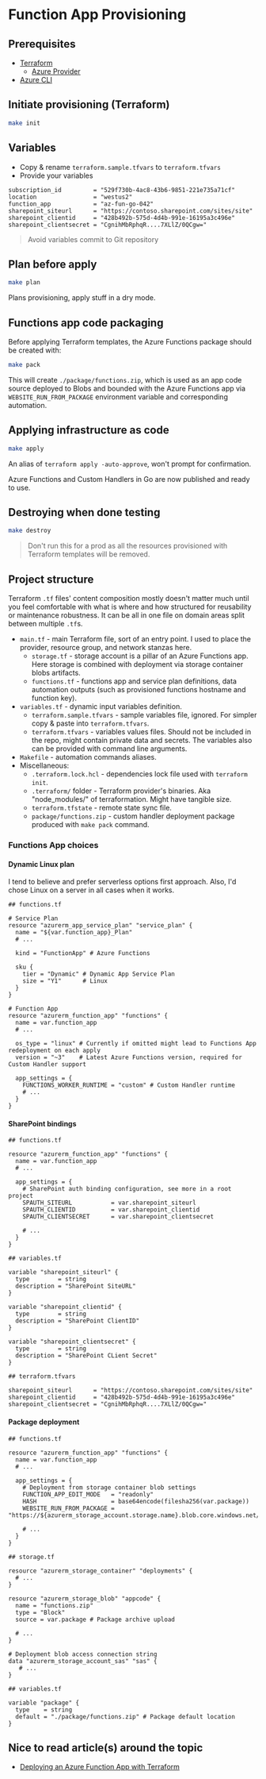 # Function App Provisioning

## Prerequisites

- [Terraform](https://learn.hashicorp.com/tutorials/terraform/install-cli?in=terraform/azure-get-started)
  - [Azure Provider](https://registry.terraform.io/providers/hashicorp/azurerm/latest/docs)
- [Azure CLI](https://docs.microsoft.com/en-us/cli/azure/install-azure-cli)

## Initiate provisioning (Terraform)

```bash
make init
```

## Variables

- Copy & rename `terraform.sample.tfvars` to `terraform.tfvars`
- Provide your variables

```hcl
subscription_id         = "529f730b-4ac8-43b6-9851-221e735a71cf"
location                = "westus2"
function_app            = "az-fun-go-042"
sharepoint_siteurl      = "https://contoso.sharepoint.com/sites/site"
sharepoint_clientid     = "428b492b-575d-4d4b-991e-16195a3c496e"
sharepoint_clientsecret = "CgnihMbRphqR....7XLlZ/0QCgw="
```

> Avoid variables commit to Git repository

## Plan before apply

```bash
make plan
```

Plans provisioning, apply stuff in a dry mode.

## Functions app code packaging

Before applying Terraform templates, the Azure Functions package should be created with:

```bash
make pack
```

This will create `./package/functions.zip`, which is used as an app code source deployed to Blobs and bounded with the Azure Functions app via `WEBSITE_RUN_FROM_PACKAGE` environment variable and corresponding automation.

## Applying infrastructure as code

```bash
make apply
```

An alias of `terraform apply -auto-approve`, won't prompt for confirmation.

Azure Functions and Custom Handlers in Go are now published and ready to use.

## Destroying when done testing

```bash
make destroy
```

> Don't run this for a prod as all the resources provisioned with Terraform templates will be removed.

## Project structure

Terraform `.tf` files' content composition mostly doesn't matter much until you feel comfortable with what is where and how structured for reusability or maintenance robustness. It can be all in one file on domain areas split between multiple `.tf`s.

- `main.tf` - main Terraform file, sort of an entry point. I used to place the provider, resource group, and network stanzas here.
  - `storage.tf` - storage account is a pillar of an Azure Functions app. Here storage is combined with deployment via storage container blobs artifacts.
  - `functions.tf` - functions app and service plan definitions, data automation outputs (such as provisioned functions hostname and function key).
- `variables.tf` - dynamic input variables definition.
  - `terraform.sample.tfvars` - sample variables file, ignored. For simpler copy & paste into `terraform.tfvars`.
  - `terraform.tfvars` - variables values files. Should not be included in the repo, might contain private data and secrets. The variables also can be provided with command line arguments.
- `Makefile` - automation commands aliases.
- Miscellaneous:
  - `.terraform.lock.hcl` - dependencies lock file used with `terraform init`.
  - `.terraform/` folder - Terraform provider's binaries. Aka "node_modules/" of terraformation. Might have tangible size.
  - `terraform.tfstate` - remote state sync file.
  - `package/functions.zip` - custom handler deployment package produced with `make pack` command.

### Functions App choices

#### Dynamic Linux plan

I tend to believe and prefer serverless options first approach. Also, I'd chose Linux on a server in all cases when it works.

```hcl
## functions.tf

# Service Plan
resource "azurerm_app_service_plan" "service_plan" {
  name = "${var.function_app}_Plan"
  # ...

  kind = "FunctionApp" # Azure Functions

  sku {
    tier = "Dynamic" # Dynamic App Service Plan
    size = "Y1"      # Linux
  }
}

# Function App
resource "azurerm_function_app" "functions" {
  name = var.function_app
  # ...

  os_type = "linux" # Currently if omitted might lead to Functions App redeployment on each apply
  version = "~3"    # Latest Azure Functions version, required for Custom Handler support

  app_settings = {
    FUNCTIONS_WORKER_RUNTIME = "custom" # Custom Handler runtime
    # ...
  }
}
```

#### SharePoint bindings

```hcl
## functions.tf

resource "azurerm_function_app" "functions" {
  name = var.function_app
  # ...

  app_settings = {
    # SharePoint auth binding configuration, see more in a root project
    SPAUTH_SITEURL           = var.sharepoint_siteurl
    SPAUTH_CLIENTID          = var.sharepoint_clientid
    SPAUTH_CLIENTSECRET      = var.sharepoint_clientsecret

    # ...
  }
}

## variables.tf

variable "sharepoint_siteurl" {
  type        = string
  description = "SharePoint SiteURL"
}

variable "sharepoint_clientid" {
  type        = string
  description = "SharePoint ClientID"
}

variable "sharepoint_clientsecret" {
  type        = string
  description = "SharePoint CLient Secret"
}

## terraform.tfvars

sharepoint_siteurl      = "https://contoso.sharepoint.com/sites/site"
sharepoint_clientid     = "428b492b-575d-4d4b-991e-16195a3c496e"
sharepoint_clientsecret = "CgnihMbRphqR....7XLlZ/0QCgw="
```

#### Package deployment

```hcl
## functions.tf

resource "azurerm_function_app" "functions" {
  name = var.function_app
  # ...

  app_settings = {
    # Deployment from storage container blob settings
    FUNCTION_APP_EDIT_MODE   = "readonly"
    HASH                     = base64encode(filesha256(var.package))
    WEBSITE_RUN_FROM_PACKAGE = "https://${azurerm_storage_account.storage.name}.blob.core.windows.net/${azurerm_storage_container.deployments.name}/${azurerm_storage_blob.appcode.name}${data.azurerm_storage_account_sas.sas.sas}"

    # ...
  }
}

## storage.tf

resource "azurerm_storage_container" "deployments" {
  # ...
}

resource "azurerm_storage_blob" "appcode" {
  name = "functions.zip"
  type = "Block"
  source = var.package # Package archive upload

  # ...
}

# Deployment blob access connection string
data "azurerm_storage_account_sas" "sas" {
   # ...
}

## variables.tf

variable "package" {
  type    = string
  default = "./package/functions.zip" # Package default location
}
```

## Nice to read article(s) around the topic

- [Deploying an Azure Function App with Terraform](https://adrianhall.github.io/typescript/2019/10/23/terraform-functions/)